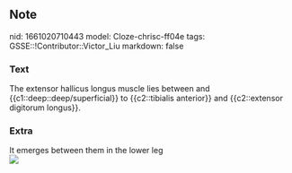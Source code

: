 ## Note
nid: 1661020710443
model: Cloze-chrisc-ff04e
tags: GSSE::!Contributor::Victor_Liu
markdown: false

### Text
The extensor hallicus longus muscle lies between and {{c1::deep::deep/superficial}} to {{c2::tibialis anterior}} and {{c2::extensor digitorum longus}}.

### Extra
<div>
  It emerges between them in the lower leg
</div><img src=
"paste-97fadd9d307dae9d0ebd0b9fcfef3ab78f9d22a5.jpg">

